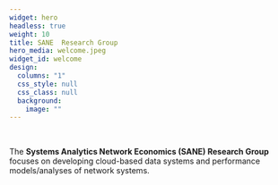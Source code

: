 ```yaml
---
widget: hero
headless: true
weight: 10
title: SANE  Research Group
hero_media: welcome.jpeg
widget_id: welcome
design:
  columns: "1"
  css_style: null
  css_class: null
  background:
    image: ""
---
```

<br>

The **Systems Analytics Network Economics (SANE) Research Group** focuses on developing cloud-based data systems and performance models/analyses of network systems.
